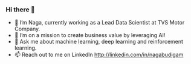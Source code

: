 ### Hi there 👋

* 🔭 I’m Naga, currently working as a Lead Data Scientist at TVS Motor Company.
* 🌱 I’m on a mission to create business value by leveraging AI!
* 💬 Ask me about machine learning, deep learning and reinforcement learning.
* 📫 Reach out to me on LinkedIn http://linkedin.com/in/nagabudigam
